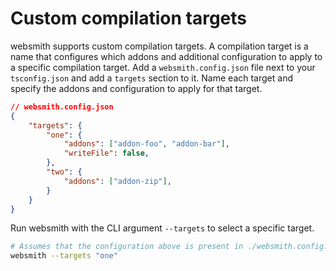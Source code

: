 <!--
 @license

 Copyright (c) 2017-2022 Quatico Solutions AG
 Förrlibuckstrasse 220, 8005 Zurich, Switzerland

 All Rights Reserved.

 This software is the confidential and proprietary information of
 Quatico Solutions AG, ("Confidential Information"). You shall not
 disclose such Confidential Information and shall use it only in
 accordance with the terms of the license agreement you entered into
 with Quatico.
-->
# Custom compilation targets

websmith supports custom compilation targets. A compilation target is a name that configures which addons and additional configuration to apply to a specific compilation target. Add a `websmith.config.json` file next to your `tsconfig.json` and add a `targets` section to it. Name each target and specify the addons and configuration to apply for that target.

```json
// websmith.config.json
{
    "targets": {
        "one": {
            "addons": ["addon-foo", "addon-bar"],
            "writeFile": false,
        },
        "two": {
            "addons": ["addon-zip"],
        }
    }
}
```

Run websmith with the CLI argument `--targets` to select a specific target.

```bash
# Assumes that the configuration above is present in ./websmith.config.json
websmith --targets "one"
```